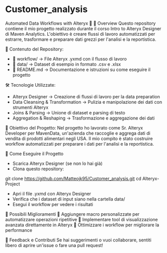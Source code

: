 # Customer_analysis

Automated Data Workflows with Alteryx 🚀
📌 Overview
Questo repository contiene il mio progetto realizzato durante il corso Intro to Alteryx Designer di Maven Analytics. L'obiettivo è creare flussi di lavoro automatizzati per estrarre, trasformare e preparare dati grezzi per l'analisi e la reportistica.

📂 Contenuto del Repository:
- 📁 workflow/ → File Alteryx .yxmd con il flusso di lavoro
- 📁 data/ → Dataset di esempio in formato .csv e .xlsx
- 📄 README.md → Documentazione e istruzioni su come eseguire il progetto

🛠 Tecnologie Utilizzate:
- Alteryx Designer → Creazione di flussi di lavoro per la data preparation
- Data Cleansing & Transformation → Pulizia e manipolazione dei dati con strumenti Alteryx
- Joins & Parsing → Unione di dataset e parsing di testo
- Aggregation & Reshaping → Trasformazione e aggregazione dei dati

🎯 Obiettivo del Progetto:
Nel progetto ho lavorato come Sr. Alteryx Developer per MavenData, un'azienda che raccoglie e aggrega dati di vendita di prodotti alimentari negli USA. Il mio compito è stato costruire workflow automatizzati per preparare i dati per l'analisi e la reportistica.

🚀 Come Eseguire il Progetto
- Scarica Alteryx Designer (se non lo hai già)
- Clona questo repository:
  
git clone https://github.com/Matteojk95/Customer_analysis.git
cd Alteryx-Project

- Apri il file .yxmd con Alteryx Designer
- Verifica che i dataset di input siano nella cartella data/
- Esegui il workflow per vedere i risultati

📌 Possibili Miglioramenti
🔹 Aggiungere macro personalizzate per automatizzare operazioni ripetitive
🔹 Implementare tool di visualizzazione avanzata direttamente in Alteryx
🔹 Ottimizzare i workflow per migliorare la performance

📢 Feedback e Contributi
Se hai suggerimenti o vuoi collaborare, sentiti libero di aprire un'issue o fare una pull request!

